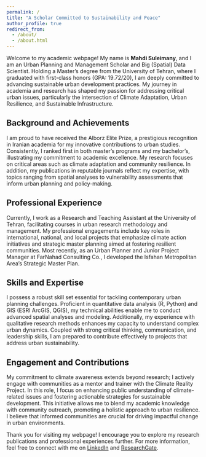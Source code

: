 ```yaml
---
permalink: /
title: "A Scholar Committed to Sustainability and Peace"
author_profile: true
redirect_from: 
  - /about/
  - /about.html
---
```


Welcome to my academic webpage! My name is **Mahdi Suleimany**, and I am an Urban Planning and Management Scholar and Big (Spatial) Data Scientist. Holding a Master’s degree from the University of Tehran, where I graduated with first-class honors (GPA: 19.72/20), I am deeply committed to advancing sustainable urban development practices. My journey in academia and research has shaped my passion for addressing critical urban issues, particularly the intersection of Climate Adaptation, Urban Resilience, and Sustainable Infrastructure.

Background and Achievements
------
I am proud to have received the Alborz Elite Prize, a prestigious recognition in Iranian academia for my innovative contributions to urban studies. Consistently, I ranked first in both master’s programs and my bachelor’s, illustrating my commitment to academic excellence. My research focuses on critical areas such as climate adaptation and community resilience. In addition, my publications in reputable journals reflect my expertise, with topics ranging from spatial analyses to vulnerability assessments that inform urban planning and policy-making.

Professional Experience
------
Currently, I work as a Research and Teaching Assistant at the University of Tehran, facilitating courses in urban research methodology and management. My professional engagements include key roles in international, national, and local projects that emphasize climate action initiatives and strategic master planning aimed at fostering resilient communities. Most recently, as an Urban Planner and Junior Project Manager at FarNahad Consulting Co., I developed the Isfahan Metropolitan Area’s Strategic Master Plan. 

Skills and Expertise
------
I possess a robust skill set essential for tackling contemporary urban planning challenges. Proficient in quantitative data analysis (R, Python) and GIS (ESRI ArcGIS, QGIS), my technical abilities enable me to conduct advanced spatial analyses and modeling. Additionally, my experience with qualitative research methods enhances my capacity to understand complex urban dynamics. Coupled with strong critical thinking, communication, and leadership skills, I am prepared to contribute effectively to projects that address urban sustainability. 

Engagement and Contributions
------
My commitment to climate awareness extends beyond research; I actively engage with communities as a mentor and trainer with the Climate Reality Project. In this role, I focus on enhancing public understanding of climate-related issues and fostering actionable strategies for sustainable development. This initiative allows me to blend my academic knowledge with community outreach, promoting a holistic approach to urban resilience. I believe that informed communities are crucial for driving impactful change in urban environments.

Thank you for visiting my webpage! I encourage you to explore my research publications and professional experiences further. For more information, feel free to connect with me on [LinkedIn](https://www.linkedin.com/in/mahdi-suleimany/) and [ResearchGate](https://www.researchgate.net/profile/Mahdi-Suleimany?ev=prf_overview).

